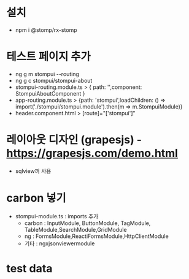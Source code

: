 # 설치
- npm i @stomp/rx-stomp

# 테스트 페이지 추가
- ng g m stompui --routing
- ng g c stompui/stompui-about
- stompui-routing.module.ts > { path: '',component: StompuiAboutComponent }
- app-routing.module.ts > {path: 'stompui',loadChildren: () => import('./stompui/stompui.module').then(m => m.StompuiModule)}
- header.component.html > [route]="['stompui']"

# 레이아웃 디자인 (grapesjs) - https://grapesjs.com/demo.html 
- sqlview꺼 사용

# carbon 넣기
- stompui-module.ts : imports 추가 
  - carbon : InputModule, ButtonModule, TagModule, TableModule,SearchModule,GridModule
  - ng : FormsModule,ReactiFormsModule,HttpClientModule
  - 기타 : ngxjsonviewermodule


# test data
```
```


